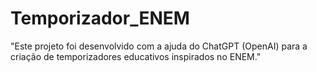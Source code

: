 # Temporizador_ENEM
"Este projeto foi desenvolvido com a ajuda do ChatGPT (OpenAI) para a criação de temporizadores educativos inspirados no ENEM."
